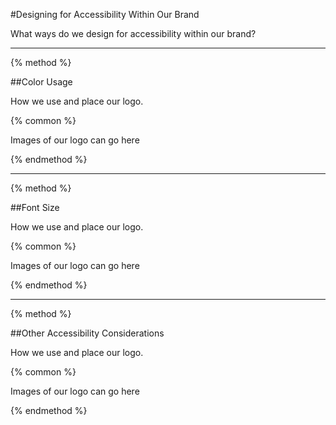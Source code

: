 #Designing for Accessibility Within Our Brand

What ways do we design for accessibility within our brand?

-----

{% method %}

##Color Usage

How we use and place our logo.

{% common %}

Images of our logo can go here

{% endmethod %}

-----

{% method %}

##Font Size

How we use and place our logo.

{% common %}

Images of our logo can go here

{% endmethod %}

-----

{% method %}

##Other Accessibility Considerations

How we use and place our logo.

{% common %}

Images of our logo can go here

{% endmethod %}